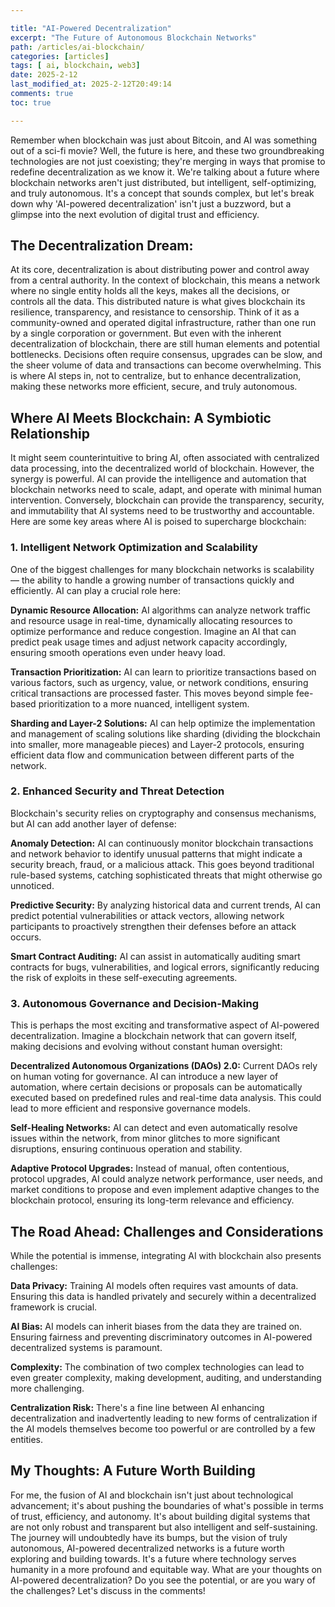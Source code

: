 ```yaml
---

title: "AI-Powered Decentralization"
excerpt: "The Future of Autonomous Blockchain Networks"
path: /articles/ai-blockchain/
categories: [articles]
tags: [ ai, blockchain, web3]
date: 2025-2-12
last_modified_at: 2025-2-12T20:49:14
comments: true
toc: true

---
```



Remember when blockchain was just about Bitcoin, and AI was something out of a sci-fi movie? Well, the future is here, and these two groundbreaking technologies are not just coexisting; they're merging in ways that promise to redefine decentralization as we know it. We're talking about a future where blockchain networks aren't just distributed, but intelligent, self-optimizing, and truly autonomous. It's a concept that sounds complex, but let's break down why 'AI-powered decentralization' isn't just a buzzword, but a glimpse into the next evolution of digital trust and efficiency.

## The Decentralization Dream:

At its core, decentralization is about distributing power and control away from a central authority. In the context of blockchain, this means a network where no single entity holds all the keys, makes all the decisions, or controls all the data. This distributed nature is what gives blockchain its resilience, transparency, and resistance to censorship. Think of it as a community-owned and operated digital infrastructure, rather than one run by a single corporation or government. But even with the inherent decentralization of blockchain, there are still human elements and potential bottlenecks. Decisions often require consensus, upgrades can be slow, and the sheer volume of data and transactions can become overwhelming. This is where AI steps in, not to centralize, but to enhance decentralization, making these networks more efficient, secure, and truly autonomous.

## Where AI Meets Blockchain: A Symbiotic Relationship

It might seem counterintuitive to bring AI, often associated with centralized data processing, into the decentralized world of blockchain. However, the synergy is powerful. AI can provide the intelligence and automation that blockchain networks need to scale, adapt, and operate with minimal human intervention. Conversely, blockchain can provide the transparency, security, and immutability that AI systems need to be trustworthy and accountable. Here are some key areas where AI is poised to supercharge blockchain:

### 1. Intelligent Network Optimization and Scalability

One of the biggest challenges for many blockchain networks is scalability — the ability to handle a growing number of transactions quickly and efficiently. AI can play a crucial role here:

**Dynamic Resource Allocation:**
AI algorithms can analyze network traffic and resource usage in real-time, dynamically allocating resources to optimize performance and reduce congestion. Imagine an AI that can predict peak usage times and adjust network capacity accordingly, ensuring smooth operations even under heavy load.

**Transaction Prioritization:**
AI can learn to prioritize transactions based on various factors, such as urgency, value, or network conditions, ensuring critical transactions are processed faster. This moves beyond simple fee-based prioritization to a more nuanced, intelligent system.

**Sharding and Layer-2 Solutions:**
AI can help optimize the implementation and management of scaling solutions like sharding (dividing the blockchain into smaller, more manageable pieces) and Layer-2 protocols, ensuring efficient data flow and communication between different parts of the network.

### 2. Enhanced Security and Threat Detection

Blockchain's security relies on cryptography and consensus mechanisms, but AI can add another layer of defense:

**Anomaly Detection:**
AI can continuously monitor blockchain transactions and network behavior to identify unusual patterns that might indicate a security breach, fraud, or a malicious attack. This goes beyond traditional rule-based systems, catching sophisticated threats that might otherwise go unnoticed.

**Predictive Security:**
By analyzing historical data and current trends, AI can predict potential vulnerabilities or attack vectors, allowing network participants to proactively strengthen their defenses before an attack occurs.

**Smart Contract Auditing:**
AI can assist in automatically auditing smart contracts for bugs, vulnerabilities, and logical errors, significantly reducing the risk of exploits in these self-executing agreements.

### 3. Autonomous Governance and Decision-Making

This is perhaps the most exciting and transformative aspect of AI-powered decentralization. Imagine a blockchain network that can govern itself, making decisions and evolving without constant human oversight:

**Decentralized Autonomous Organizations (DAOs) 2.0:**
Current DAOs rely on human voting for governance. AI can introduce a new layer of automation, where certain decisions or proposals can be automatically executed based on predefined rules and real-time data analysis. This could lead to more efficient and responsive governance models.

**Self-Healing Networks:**
AI can detect and even automatically resolve issues within the network, from minor glitches to more significant disruptions, ensuring continuous operation and stability.

**Adaptive Protocol Upgrades:**
Instead of manual, often contentious, protocol upgrades, AI could analyze network performance, user needs, and market conditions to propose and even implement adaptive changes to the blockchain protocol, ensuring its long-term relevance and efficiency.

## The Road Ahead: Challenges and Considerations

While the potential is immense, integrating AI with blockchain also presents challenges:

**Data Privacy:** Training AI models often requires vast amounts of data. Ensuring this data is handled privately and securely within a decentralized framework is crucial.

**AI Bias:** AI models can inherit biases from the data they are trained on. Ensuring fairness and preventing discriminatory outcomes in AI-powered decentralized systems is paramount.

**Complexity:** The combination of two complex technologies can lead to even greater complexity, making development, auditing, and understanding more challenging.

**Centralization Risk:** There's a fine line between AI enhancing decentralization and inadvertently leading to new forms of centralization if the AI models themselves become too powerful or are controlled by a few entities.

## My Thoughts: A Future Worth Building

For me, the fusion of AI and blockchain isn't just about technological advancement; it's about pushing the boundaries of what's possible in terms of trust, efficiency, and autonomy. It's about building digital systems that are not only robust and transparent but also intelligent and self-sustaining. The journey will undoubtedly have its bumps, but the vision of truly autonomous, AI-powered decentralized networks is a future worth exploring and building towards. It's a future where technology serves humanity in a more profound and equitable way. What are your thoughts on AI-powered decentralization? Do you see the potential, or are you wary of the challenges? Let's discuss in the comments!